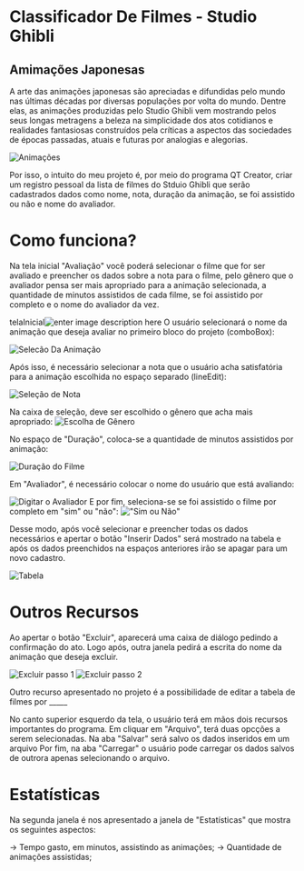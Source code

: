 # Classificador De Filmes - Studio Ghibli


## Amimações Japonesas

  A arte das animações japonesas são apreciadas e difundidas pelo mundo nas últimas décadas por diversas populações por volta do mundo.
  Dentre elas, as animações produzidas pelo Studio Ghibli  vem mostrando pelos seus longas metragens a beleza na simplicidade dos atos cotidianos e realidades fantasiosas construídos pela críticas a aspectos das sociedades de épocas passadas, atuais e futuras por analogias e alegorias.
  
  ![Animações](https://github.com/AnneSaint/ClassificadorDeFilmes-SG/blob/master/Prints/d34c9ebb7d71b13abc19e64c865728ab.jpg)
 
Por isso, o intuito do meu projeto é, por meio do programa QT Creator, criar um registro pessoal da lista de filmes do Stduio Ghibli que serão cadastrados dados como nome, nota, duração da animação, se foi assistido ou não e nome do avaliador.

# Como funciona?

Na tela inicial "Avaliação" você poderá selecionar o filme que for ser avaliado e preencher os dados sobre a nota para o filme, pelo gênero que o avaliador pensa ser mais apropriado para a animação selecionada, a quantidade de minutos assistidos de cada filme, se foi assistido por completo e o nome do avaliador da vez.

telaInicial![enter image description here](https://github.com/AnneSaint/ClassificadorDeFilmes-SG/blob/master/Prints/Captura%20de%20Tela%20%28181%29.png)
O usuário selecionará o nome da animação que deseja avaliar no primeiro bloco do projeto (comboBox):

![Selecão Da Animação](https://github.com/AnneSaint/ClassificadorDeFilmes-SG/blob/master/Prints/anima%C3%A7ao.png)


Após isso, é necessário selecionar a nota que o usuário acha satisfatória para a animação escolhida no espaço separado (lineEdit):

![Seleção de Nota](https://github.com/AnneSaint/ClassificadorDeFilmes-SG/blob/master/Prints/nota.png)

Na caixa de seleção, deve ser escolhido o gênero que acha mais apropriado:
![Escolha de Gênero](https://github.com/AnneSaint/ClassificadorDeFilmes-SG/blob/master/Prints/genero.png)

No espaço de "Duração", coloca-se a quantidade de minutos assistidos por animação:

![Duração do Filme](https://github.com/AnneSaint/ClassificadorDeFilmes-SG/blob/master/Prints/duracao.png)

Em "Avaliador", é necessário colocar o nome do usuário que está avaliando:

![Digitar o Avaliador](https://github.com/AnneSaint/ClassificadorDeFilmes-SG/blob/master/Prints/avaliador.png)
E por fim, seleciona-se se foi assistido o filme por completo em "sim" ou "não":
!["Sim ou Não"](https://github.com/AnneSaint/ClassificadorDeFilmes-SG/blob/master/Prints/simounao.png)

Desse modo, após você selecionar e preencher todas os dados necessários e apertar o botão "Inserir Dados" será mostrado na tabela e após os dados preenchidos na espaços anteriores irão se apagar para um novo cadastro.

![Tabela](https://github.com/AnneSaint/ClassificadorDeFilmes-SG/blob/master/Prints/tabelafinal.png)

# Outros Recursos


Ao apertar o botão "Excluir", aparecerá uma caixa de diálogo pedindo a confirmação do ato. Logo após, outra janela pedirá a escrita do nome da animação que deseja excluir.

![Excluir passo 1](https://github.com/AnneSaint/ClassificadorDeFilmes-SG/blob/master/Prints/exclui1.png)
![Excluir passo 2](https://github.com/AnneSaint/ClassificadorDeFilmes-SG/blob/master/Prints/excluir2.png)

Outro recurso apresentado no projeto é a possibilidade de editar a tabela de filmes por _____


No canto superior esquerdo da tela, o usuário terá em mãos dois recursos importantes do programa. Em cliquar em "Arquivo", terá duas opcções a serem selecionadas. Na aba "Salvar" será salvo os dados inseridos em um arquivo Por fim, na aba "Carregar" o usuário pode carregar os dados salvos de outrora apenas selecionando o arquivo.



# Estatísticas

Na segunda janela é nos apresentado a janela de "Estatísticas" que mostra os seguintes aspectos:

-> Tempo gasto, em minutos, assistindo as animações;
-> Quantidade de animações assistidas;


 
